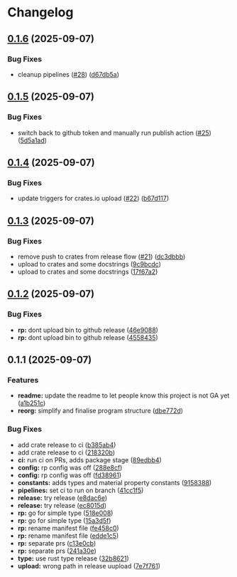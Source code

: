 # Changelog

## [0.1.6](https://github.com/West-DevOps/rusty-reactor/compare/v0.1.5...v0.1.6) (2025-09-07)


### Bug Fixes

* cleanup pipelines ([#28](https://github.com/West-DevOps/rusty-reactor/issues/28)) ([d67db5a](https://github.com/West-DevOps/rusty-reactor/commit/d67db5ac3e614bdc8f62a352ff0106bc20f9a378))

## [0.1.5](https://github.com/West-DevOps/rusty-reactor/compare/v0.1.4...v0.1.5) (2025-09-07)


### Bug Fixes

* switch back to github token and manually run publish action ([#25](https://github.com/West-DevOps/rusty-reactor/issues/25)) ([5d5a1ad](https://github.com/West-DevOps/rusty-reactor/commit/5d5a1ad172246e9a701f18848a439cf82a8542e0))

## [0.1.4](https://github.com/West-DevOps/rusty-reactor/compare/v0.1.3...v0.1.4) (2025-09-07)


### Bug Fixes

* update triggers for crates.io upload ([#22](https://github.com/West-DevOps/rusty-reactor/issues/22)) ([b67d117](https://github.com/West-DevOps/rusty-reactor/commit/b67d1176439bec2ed867af1727c75b75f1065fd9))

## [0.1.3](https://github.com/West-DevOps/rusty-reactor/compare/v0.1.2...v0.1.3) (2025-09-07)


### Bug Fixes

* remove push to crates from release flow ([#21](https://github.com/West-DevOps/rusty-reactor/issues/21)) ([dc3dbbb](https://github.com/West-DevOps/rusty-reactor/commit/dc3dbbbe58f0acaf48843667b96946cac6bbbf84))
* upload to crates and some docstrings ([9c9bcdc](https://github.com/West-DevOps/rusty-reactor/commit/9c9bcdcb840fbb543231f9083b2d91f65690e271))
* upload to crates and some docstrings ([17f67a2](https://github.com/West-DevOps/rusty-reactor/commit/17f67a2f4cfadebddfc086663b79f7987908cf0a))

## [0.1.2](https://github.com/West-DevOps/rusty-reactor/compare/v0.1.1...v0.1.2) (2025-09-07)


### Bug Fixes

* **rp:** dont upload bin to github release ([46e9088](https://github.com/West-DevOps/rusty-reactor/commit/46e90886cabb139367b6872b46f8a1892d5dabd6))
* **rp:** dont upload bin to github release ([4558435](https://github.com/West-DevOps/rusty-reactor/commit/455843596e20f71e693e6eb4d8e3d7b9ff0bddd6))

## 0.1.1 (2025-09-07)


### Features

* **readme:** update the readme to let people know this project is not GA yet ([a1b251c](https://github.com/West-DevOps/rusty-reactor/commit/a1b251c6d34b0ac619ac72cf5cdb9515e94d841f))
* **reorg:** simplify and finalise program structure ([dbe772d](https://github.com/West-DevOps/rusty-reactor/commit/dbe772dbfb904030d0ebc8c93a515c05a8d21792))


### Bug Fixes

* add crate release to ci ([b385ab4](https://github.com/West-DevOps/rusty-reactor/commit/b385ab431b0550d401120963f02a4db4b57b7c69))
* add crate release to ci ([218320b](https://github.com/West-DevOps/rusty-reactor/commit/218320b0764f088c156e89a4f3fa39a7c6b093eb))
* **ci:** run ci on PRs, adds package stage ([89edbb4](https://github.com/West-DevOps/rusty-reactor/commit/89edbb48e9b85e08f5fceb87e2452387a1d5bfd5))
* **config:** rp config was off ([288e8cf](https://github.com/West-DevOps/rusty-reactor/commit/288e8cfcabd9fbcb460975312de397668551722e))
* **config:** rp config was off ([fd38961](https://github.com/West-DevOps/rusty-reactor/commit/fd3896120d2ccf4cbeea62f686c955d37d969999))
* **constants:** adds types and material property constants ([9158388](https://github.com/West-DevOps/rusty-reactor/commit/91583885bf23c6f01921f8f3e4a3bbb6cf6245fe))
* **pipelines:** set ci to run on branch ([41cc1f5](https://github.com/West-DevOps/rusty-reactor/commit/41cc1f5df5c228c71c55cda86fd320af115e638f))
* **release:** try release ([e8dac6e](https://github.com/West-DevOps/rusty-reactor/commit/e8dac6e35ba51f0c48bda23ce1b1a7e272b081f7))
* **release:** try release ([ec8015d](https://github.com/West-DevOps/rusty-reactor/commit/ec8015defe52c0cb558a7ed520c8564b5097987c))
* **rp:** go for simple type ([518e008](https://github.com/West-DevOps/rusty-reactor/commit/518e00893e0c03cb985d17f7b8c19dd1d3a9e3b2))
* **rp:** go for simple type ([15a3d5f](https://github.com/West-DevOps/rusty-reactor/commit/15a3d5f8a762f7938a6d4fa1fcce26a443b48da2))
* **rp:** rename manifest file ([fe458c0](https://github.com/West-DevOps/rusty-reactor/commit/fe458c01c7a79c6b2f6008a1bb8a8928d80d199b))
* **rp:** rename manifest file ([edde1c5](https://github.com/West-DevOps/rusty-reactor/commit/edde1c594372c0ea90e27441acb989e32accc296))
* **rp:** separate prs ([c13e0cb](https://github.com/West-DevOps/rusty-reactor/commit/c13e0cb856a098a8900d5a9f69a9eee6fa0dffeb))
* **rp:** separate prs ([241a30e](https://github.com/West-DevOps/rusty-reactor/commit/241a30e1b4112990d2c168e9c43eefd84b9afaf3))
* **type:** use rust type release ([32b8621](https://github.com/West-DevOps/rusty-reactor/commit/32b8621ed155e435dbda7509b43c56688ce7fced))
* **upload:** wrong path in release uupload ([7e7f761](https://github.com/West-DevOps/rusty-reactor/commit/7e7f761d70a6663b149850cca84597646841e7ee))
